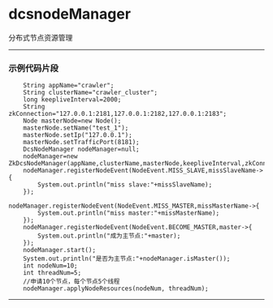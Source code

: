 # dcsnodeManager
分布式节点资源管理

---
### 示例代码片段
		String appName="crawler";
		String clusterName="crawler_cluster";
		long keepliveInterval=2000;
		String zkConnection="127.0.0.1:2181,127.0.0.1:2182,127.0.0.1:2183";
		Node masterNode=new Node();
		masterNode.setName("test_1");
		masterNode.setIp("127.0.0.1");
		masterNode.setTrafficPort(8181);
		DcsNodeManager nodeManager=null;
		nodeManager=new ZkDcsNodeManager(appName,clusterName,masterNode,keepliveInterval,zkConnection); 
		nodeManager.registerNodeEvent(NodeEvent.MISS_SLAVE,missSlaveName->{
			System.out.println("miss slave:"+missSlaveName);
		});
		nodeManager.registerNodeEvent(NodeEvent.MISS_MASTER,missMasterName->{
			System.out.println("miss master:"+missMasterName);
		});
		nodeManager.registerNodeEvent(NodeEvent.BECOME_MASTER,master->{
			System.out.println("成为主节点:"+master);
		});
		nodeManager.start();
		System.out.println("是否为主节点:"+nodeManager.isMaster());
		int nodeNum=10;
		int threadNum=5;
		//申请10个节点，每个节点5个线程
		nodeManager.applyNodeResources(nodeNum, threadNum);
---